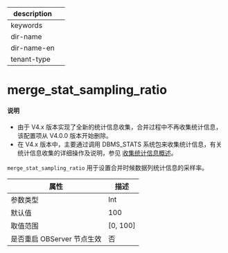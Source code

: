 |description||
|---|---|
|keywords||
|dir-name||
|dir-name-en||
|tenant-type||

# merge_stat_sampling_ratio

<main id="notice" type='explain'>
<h4>说明</h4>
<p></p>
<ul><li>由于 V4.x 版本实现了全新的统计信息收集，合并过程中不再收集统计信息，该配置项从 V4.0.0 版本开始删除。</li>
<li>在 V4.x 版本中，主要通过调用 DBMS_STATS 系统包来收集统计信息，有关统计信息收集的详细操作及说明，参见 <a href="../../../../600.manage/900.performance-tuning/400.sql-tuning/200.execution-plan-optimization/100.statistics-and-cost-based-optimization/200.statistic-information/200.collect-statistic-information/100.collect-statistic-information-overview.md">收集统计信息概述</a>。</li></ul>
</main>

`merge_stat_sampling_ratio` 用于设置合并时候数据列统计信息的采样率。

|      **属性**      |   **描述**   |
|------------------|------------|
| 参数类型             | Int         |
| 默认值              | 100        |
| 取值范围             | \[0, 100\] |
| 是否重启 OBServer 节点生效 | 否          |


